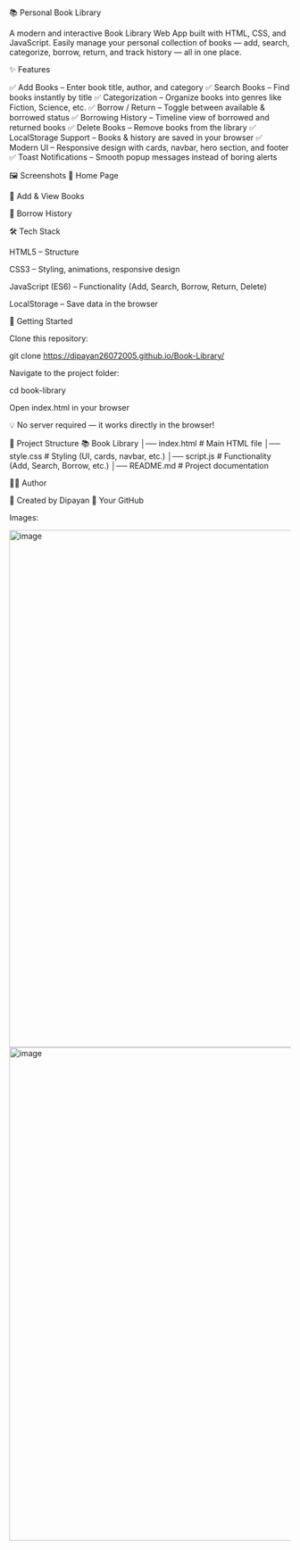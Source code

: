 📚 Personal Book Library

A modern and interactive Book Library Web App built with HTML, CSS, and JavaScript.
Easily manage your personal collection of books — add, search, categorize, borrow, return, and track history — all in one place.

✨ Features

✅ Add Books – Enter book title, author, and category
✅ Search Books – Find books instantly by title
✅ Categorization – Organize books into genres like Fiction, Science, etc.
✅ Borrow / Return – Toggle between available & borrowed status
✅ Borrowing History – Timeline view of borrowed and returned books
✅ Delete Books – Remove books from the library
✅ LocalStorage Support – Books & history are saved in your browser
✅ Modern UI – Responsive design with cards, navbar, hero section, and footer
✅ Toast Notifications – Smooth popup messages instead of boring alerts

🖼️ Screenshots
🔹 Home Page

🔹 Add & View Books

🔹 Borrow History

🛠️ Tech Stack

HTML5 – Structure

CSS3 – Styling, animations, responsive design

JavaScript (ES6) – Functionality (Add, Search, Borrow, Return, Delete)

LocalStorage – Save data in the browser

🚀 Getting Started

Clone this repository:

git clone https://dipayan26072005.github.io/Book-Library/


Navigate to the project folder:

cd book-library


Open index.html in your browser

💡 No server required — it works directly in the browser!

📂 Project Structure
📚 Book Library
│── index.html        # Main HTML file
│── style.css         # Styling (UI, cards, navbar, etc.)
│── script.js         # Functionality (Add, Search, Borrow, etc.)
│── README.md         # Project documentation



👨‍💻 Author

💙 Created by Dipayan
🔗 Your GitHub

Images:

<img width="1919" height="927" alt="image" src="https://github.com/user-attachments/assets/0fa6fb13-9d1f-45a3-94bf-cb0433357437" />

<img width="1270" height="884" alt="image" src="https://github.com/user-attachments/assets/0c49238e-ff56-4b30-b270-49c0b0f92c3b" />






